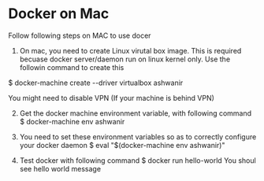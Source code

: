 # Docker on Mac
Follow following steps on MAC to use docer
1. On mac, you need to create Linux virutal box image. This is required becuase docker server/daemon run on linux kernel only. Use the followin command to create this
 
  $ docker-machine create --driver virtualbox ashwanir

You might need to disable VPN (If your machine is behind VPN)

2. Get the docker machine environment variable, with following command
   $ docker-machine env ashwanir

3. You need to set these environment variables so as to correctly configure your docker daemon
   $ eval "$(docker-machine env ashwanir)"

4. Test docker with following command
   $  docker run hello-world
 You shoul see hello world message

